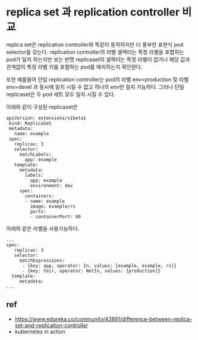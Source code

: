

# replica set 과 replication controller 비교

replica set은 replication controller와 똑같이 동작하지만 더 풍부한 표현식 pod selector를 갖는다.
replication controller의 라벨 셀렉터는 특정 라벨을 포함하는 pod가 일치 하는지만 보는 반명 replicaset의 셀렉터는 특정 라벨이 없거나 해당 값과 관계없이 특정 라벨 키를 포함하는 pod를 매치하는지 확인한다.

또한 예를들어 단일 replication controller는 pod의 라벨 env=production 및 라벨 env=devel 과 동시에 일치 시킬 수 없고 하나의 env만 일치 가능하다. 그러나 단일 replicaset은 두 pod 세트 모두 일치 시킬 수 있다.

아래와 같이 구성된 replicaset은 
```
apiVersion: extensions/v1beta1
 kind: ReplicaSet
 metadata:
   name: example
 spec:
   replicas: 3
   selector:
     matchLabels:
       app: example
   template:
     metadata:
       labels:
         app: example
         environment: dev
     spec:
       containers:
       - name: example
         image: example/rs
         ports:
         - containerPort: 80
```

아래와 같은 라벨을 사용가능하다.

```
...
spec:
   replicas: 3
   selector:
     matchExpressions:
      - {key: app, operator: In, values: [example, example, rs]}
      - {key: teir, operator: NotIn, values: [production]}
  template:
     metadata:
...
```



## ref
- https://www.edureka.co/community/43891/difference-between-replica-set-and-replication-controller
- kubernetes in action